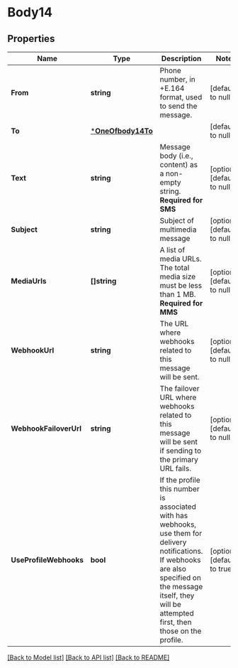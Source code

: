 # Body14

## Properties
Name | Type | Description | Notes
------------ | ------------- | ------------- | -------------
**From** | **string** | Phone number, in +E.164 format, used to send the message. | [default to null]
**To** | [***OneOfbody14To**](OneOfbody14To.md) |  | [default to null]
**Text** | **string** | Message body (i.e., content) as a non-empty string.  **Required for SMS** | [optional] [default to null]
**Subject** | **string** | Subject of multimedia message | [optional] [default to null]
**MediaUrls** | **[]string** | A list of media URLs. The total media size must be less than 1 MB.  **Required for MMS** | [optional] [default to null]
**WebhookUrl** | **string** | The URL where webhooks related to this message will be sent. | [optional] [default to null]
**WebhookFailoverUrl** | **string** | The failover URL where webhooks related to this message will be sent if sending to the primary URL fails. | [optional] [default to null]
**UseProfileWebhooks** | **bool** | If the profile this number is associated with has webhooks, use them for delivery notifications. If webhooks are also specified on the message itself, they will be attempted first, then those on the profile. | [optional] [default to true]

[[Back to Model list]](../README.md#documentation-for-models) [[Back to API list]](../README.md#documentation-for-api-endpoints) [[Back to README]](../README.md)


